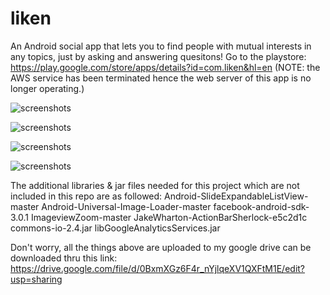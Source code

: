 liken
=====

An Android social app that lets you to find people with mutual interests in any topics, just by asking and answering quesitons! Go to the playstore: https://play.google.com/store/apps/details?id=com.liken&hl=en 
(NOTE: the AWS service has been terminated hence the web server of this app is no longer operating.)

![screenshots](https://raw2.github.com/luelue/liken/master/Screenshot_2013-10-08-22-26-54.png)

![screenshots](https://raw2.github.com/luelue/liken/master/Screenshot_2013-10-08-22-26-43.png)

![screenshots](https://raw2.github.com/luelue/liken/master/Screenshot_2013-10-08-22-27-33.png)

![screenshots](https://raw2.github.com/luelue/liken/master/Screenshot_2013-10-08-22-27-18.png)

The additional libraries & jar files needed for this project which are not included in this repo are as followed:
Android-SlideExpandableListView-master
Android-Universal-Image-Loader-master
facebook-android-sdk-3.0.1
ImageviewZoom-master
JakeWharton-ActionBarSherlock-e5c2d1c
commons-io-2.4.jar
libGoogleAnalyticsServices.jar


Don't worry, all the things above are uploaded to my google drive can be downloaded thru this link:
https://drive.google.com/file/d/0BxmXGz6F4r_nYjlqeXV1QXFtM1E/edit?usp=sharing
